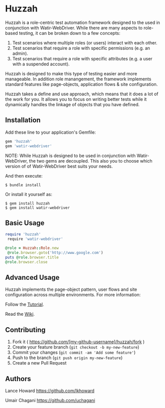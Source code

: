 # Huzzah

Huzzah is a role-centric test automation framework designed to the used in conjunction with Watir-WebDriver. While there are many aspects to role-based testing, it can be broken down to a few concepts:

1. Test scenarios where multiple roles (or users) interact with each other.
2. Test scenarios that require a role with specific permissions (e.g. an admin).
3. Test scenarios that require a role with specific attributes (e.g. a user with a suspended account).

Huzzah is designed to make this type of testing easier and more manageable. In addition role manangement, the framework implements standard features like page-objects, application flows & site configuration. 

Huzzah takes a define and use approach, which means that it does a lot of the work for you. It allows you to focus on writing better tests while it dynamically handles the linkage of objects that you have defined.

## Installation

Add these line to your application's Gemfile:

```ruby
gem 'huzzah'
gem 'watir-webdriver'
```

NOTE: While Huzzah is designed to be used in conjunction with Watir-WebDriver, the two gems are decoupled. This also you to
 choose which version of of Watir-WebDriver best suits your needs.

And then execute:

    $ bundle install

Or install it yourself as:

    $ gem install huzzah
    $ gem install watir-webdriver

## Basic Usage

```ruby
require 'huzzah'
 require 'watir-webdriver'

@role = Huzzah::Role.new
 @role.browser.goto('http://www.google.com')
puts @role.browser.title
@role.browser.close
```

## Advanced Usage
Huzzah implements the page-object pattern, user flows and site configuration across multiple environments. For more information:

Follow the [Tutorial](https://github.com/manheim/huzzah/wiki/Tutorial).

Read the [Wiki](https://github.com/manheim/huzzah/wiki). 

## Contributing

1. Fork it ( https://github.com/[my-github-username]/huzzah/fork )
2. Create your feature branch (`git checkout -b my-new-feature`)
3. Commit your changes (`git commit -am 'Add some feature'`)
4. Push to the branch (`git push origin my-new-feature`)
5. Create a new Pull Request

## Authors

Lance Howard https://github.com/lkhoward

Umair Chagani https://github.com/uchagani
